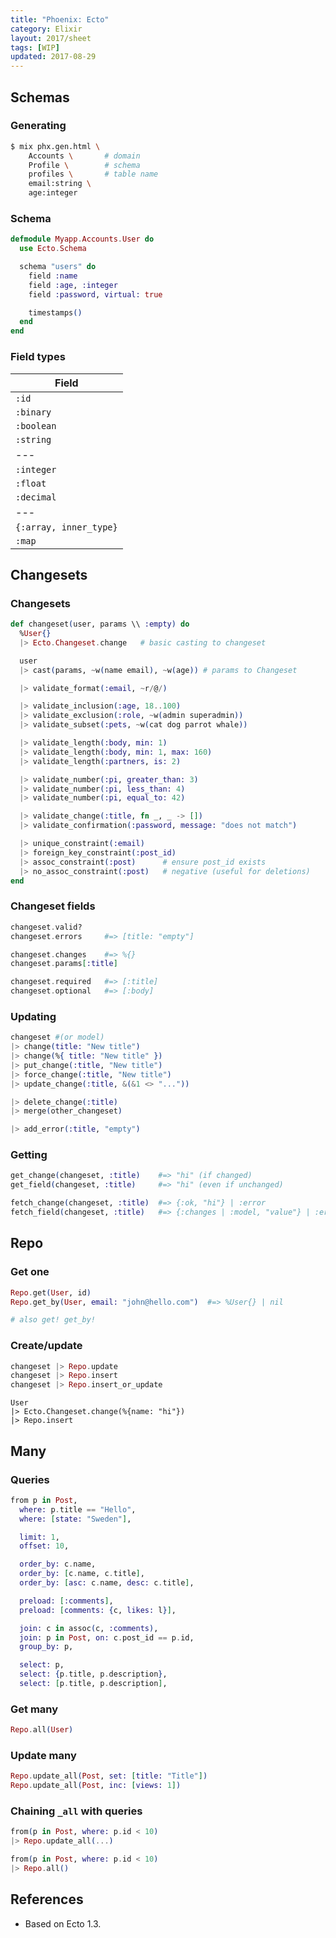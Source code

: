 ```yaml
---
title: "Phoenix: Ecto"
category: Elixir
layout: 2017/sheet
tags: [WIP]
updated: 2017-08-29
---
```


## Schemas

<!-- {.-three-column} -->

### Generating

```bash
$ mix phx.gen.html \
    Accounts \       # domain
    Profile \        # schema
    profiles \       # table name
    email:string \
    age:integer
```

### Schema

```elixir
defmodule Myapp.Accounts.User do
  use Ecto.Schema

  schema "users" do
    field :name
    field :age, :integer
    field :password, virtual: true

    timestamps()
  end
end
```

### Field types

| Field                  |
| ---------------------- |
| `:id`                  |
| `:binary`              |
| `:boolean`             |
| `:string`              |
| ---                    |
| `:integer`             |
| `:float`               |
| `:decimal`             |
| ---                    |
| `{:array, inner_type}` |
| `:map`                 |

<!-- {.-left-align} -->

## Changesets

### Changesets

```elixir
def changeset(user, params \\ :empty) do
  %User{}
  |> Ecto.Changeset.change   # basic casting to changeset

  user
  |> cast(params, ~w(name email), ~w(age)) # params to Changeset

  |> validate_format(:email, ~r/@/)

  |> validate_inclusion(:age, 18..100)
  |> validate_exclusion(:role, ~w(admin superadmin))
  |> validate_subset(:pets, ~w(cat dog parrot whale))

  |> validate_length(:body, min: 1)
  |> validate_length(:body, min: 1, max: 160)
  |> validate_length(:partners, is: 2)

  |> validate_number(:pi, greater_than: 3)
  |> validate_number(:pi, less_than: 4)
  |> validate_number(:pi, equal_to: 42)

  |> validate_change(:title, fn _, _ -> [])
  |> validate_confirmation(:password, message: "does not match")

  |> unique_constraint(:email)
  |> foreign_key_constraint(:post_id)
  |> assoc_constraint(:post)      # ensure post_id exists
  |> no_assoc_constraint(:post)   # negative (useful for deletions)
end
```

### Changeset fields

```elixir
changeset.valid?
changeset.errors     #=> [title: "empty"]

changeset.changes    #=> %{}
changeset.params[:title]

changeset.required   #=> [:title]
changeset.optional   #=> [:body]
```

### Updating

```elixir
changeset #(or model)
|> change(title: "New title")
|> change(%{ title: "New title" })
|> put_change(:title, "New title")
|> force_change(:title, "New title")
|> update_change(:title, &(&1 <> "..."))

|> delete_change(:title)
|> merge(other_changeset)

|> add_error(:title, "empty")
```

### Getting

```elixir
get_change(changeset, :title)    #=> "hi" (if changed)
get_field(changeset, :title)     #=> "hi" (even if unchanged)

fetch_change(changeset, :title)  #=> {:ok, "hi"} | :error
fetch_field(changeset, :title)   #=> {:changes | :model, "value"} | :error
```

## Repo

### Get one

```elixir
Repo.get(User, id)
Repo.get_by(User, email: "john@hello.com")  #=> %User{} | nil

# also get! get_by!
```

### Create/update

```elixir
changeset |> Repo.update
changeset |> Repo.insert
changeset |> Repo.insert_or_update
```

```
User
|> Ecto.Changeset.change(%{name: "hi"})
|> Repo.insert
```

## Many

### Queries

```elixir
from p in Post,
  where: p.title == "Hello",
  where: [state: "Sweden"],

  limit: 1,
  offset: 10,

  order_by: c.name,
  order_by: [c.name, c.title],
  order_by: [asc: c.name, desc: c.title],

  preload: [:comments],
  preload: [comments: {c, likes: l}],

  join: c in assoc(c, :comments),
  join: p in Post, on: c.post_id == p.id,
  group_by: p,

  select: p,
  select: {p.title, p.description},
  select: [p.title, p.description],
```

### Get many

```elixir
Repo.all(User)
```

### Update many

```elixir
Repo.update_all(Post, set: [title: "Title"])
Repo.update_all(Post, inc: [views: 1])
```

### Chaining `_all` with queries

```elixir
from(p in Post, where: p.id < 10)
|> Repo.update_all(...)

from(p in Post, where: p.id < 10)
|> Repo.all()
```

## References

<!-- {.-one-column} -->

* Based on Ecto 1.3.
